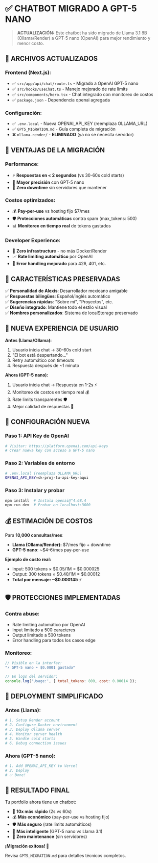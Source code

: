 # ✅ CHATBOT MIGRADO A GPT-5 NANO

> **ACTUALIZACIÓN:** Este chatbot ha sido migrado de Llama 3.1 8B (Ollama/Render) a GPT-5 nano (OpenAI) para mejor rendimiento y menor costo.

## 🎉 ARCHIVOS ACTUALIZADOS

### Frontend (Next.js):
- ✅ `src/app/api/chat/route.ts` - Migrado a OpenAI GPT-5 nano
- ✅ `src/hooks/useChat.ts` - Manejo mejorado de rate limits
- ✅ `src/components/hero.tsx` - Chat integrado con monitoreo de costos
- ✅ `package.json` - Dependencia openai agregada

### Configuración:
- ✅ `.env.local` - Nueva OPENAI_API_KEY (reemplaza OLLAMA_URL)
- ✅ `GPT5_MIGRATION.md` - Guía completa de migración
- ❌ `ollama-render/` - **ELIMINADO** (ya no se necesita servidor)

## 🚀 VENTAJAS DE LA MIGRACIÓN

### **Performance:**
- ⚡ **Respuestas en < 2 segundos** (vs 30-60s cold starts)
- 🎯 **Mayor precisión** con GPT-5 nano
- 🔄 **Zero downtime** sin servidores que mantener

### **Costos optimizados:**
- 💰 **Pay-per-use** vs hosting fijo $7/mes
- 🛡️ **Protecciones automáticas** contra spam (max_tokens: 500)
- 📊 **Monitoreo en tiempo real** de tokens gastados

### **Developer Experience:**
- 🔧 **Zero infrastructure** - no más Docker/Render
- 📈 **Rate limiting automático** por OpenAI
- 🐛 **Error handling mejorado** para 429, 401, etc.

## 🤖 CARACTERÍSTICAS PRESERVADAS

✅ **Personalidad de Alexis**: Desarrollador mexicano amigable  
✅ **Respuestas bilingües**: Español/inglés automático  
✅ **Sugerencias rápidas**: "Sobre mí", "Proyectos", etc.  
✅ **Diseño integrado**: Mantiene todo el estilo visual  
✅ **Nombres personalizados**: Sistema de localStorage preservado  

## 📱 NUEVA EXPERIENCIA DE USUARIO

**Antes (Llama/Ollama):**
1. Usuario inicia chat → 30-60s cold start
2. "El bot está despertando..." 
3. Retry automático con timeouts
4. Respuesta después de ~1 minuto

**Ahora (GPT-5 nano):**
1. Usuario inicia chat → Respuesta en 1-2s ⚡
2. Monitoreo de costos en tiempo real 💰
3. Rate limits transparentes 🛡️
4. Mejor calidad de respuestas 🎯

## 🔐 CONFIGURACIÓN NUEVA

### **Paso 1: API Key de OpenAI**
```bash
# Visitar: https://platform.openai.com/api-keys
# Crear nueva key con acceso a GPT-5 nano
```

### **Paso 2: Variables de entorno**
```bash
# .env.local (reemplaza OLLAMA_URL)
OPENAI_API_KEY=sk-proj-tu-api-key-aqui
```

### **Paso 3: Instalar y probar**
```bash
npm install  # Instala openai@^4.68.4
npm run dev  # Probar en localhost:3000
```

## 💰 ESTIMACIÓN DE COSTOS

Para **10,000 consultas/mes**:
- **Llama (Ollama/Render):** $7/mes fijo + downtime
- **GPT-5 nano:** ~$4-6/mes pay-per-use

**Ejemplo de costo real:**
- Input: 500 tokens × $0.05/1M = $0.000025
- Output: 300 tokens × $0.40/1M = $0.00012
- **Total por mensaje: ~$0.000145** ⚡

## 🛡️ PROTECCIONES IMPLEMENTADAS

### **Contra abuse:**
- Rate limiting automático por OpenAI
- Input limitado a 500 caracteres
- Output limitado a 500 tokens
- Error handling para todos los casos edge

### **Monitoreo:**
```javascript
// Visible en la interfaz:
"⚡ GPT-5 nano • $0.0001 gastado"

// En logs del servidor:
console.log('Usage:', { total_tokens: 800, cost: 0.00014 });
```

## 🚀 DEPLOYMENT SIMPLIFICADO

### **Antes (Llama):**
```bash
# 1. Setup Render account
# 2. Configure Docker environment  
# 3. Deploy Ollama server
# 4. Monitor server health
# 5. Handle cold starts
# 6. Debug connection issues
```

### **Ahora (GPT-5 nano):**
```bash
# 1. Add OPENAI_API_KEY to Vercel
# 2. Deploy
# ✅ Done!
```

## 🎯 **RESULTADO FINAL**

Tu portfolio ahora tiene un chatbot:
- 🚀 **10x más rápido** (2s vs 60s)
- 💰 **Más económico** (pay-per-use vs hosting fijo)
- 🛡️ **Más seguro** (rate limits automáticos)
- 🧠 **Más inteligente** (GPT-5 nano vs Llama 3.1)
- 🔧 **Zero maintenance** (sin servidores)

**¡Migración exitosa! 🎉**

Revisa `GPT5_MIGRATION.md` para detalles técnicos completos.
